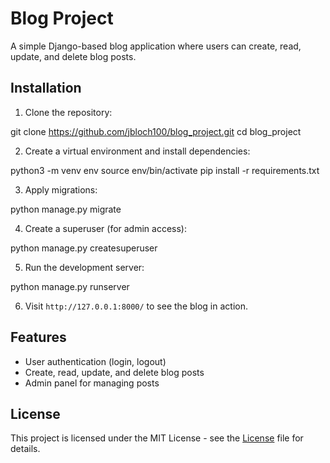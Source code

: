 # Blog Project

A simple Django-based blog application where users can create, read, update, and delete blog posts.

## Installation

1. Clone the repository:

git clone https://github.com/jbloch100/blog_project.git
cd blog_project

2. Create a virtual environment and install dependencies:

python3 -m venv env
source env/bin/activate
pip install -r requirements.txt

3. Apply migrations:

python manage.py migrate

4. Create a superuser (for admin access):

python manage.py createsuperuser

5. Run the development server:

python manage.py runserver

6. Visit `http://127.0.0.1:8000/` to see the blog in action.

## Features

- User authentication (login, logout)
- Create, read, update, and delete blog posts
- Admin panel for managing posts

## License

This project is licensed under the MIT License - see the [License](License) file for details.
